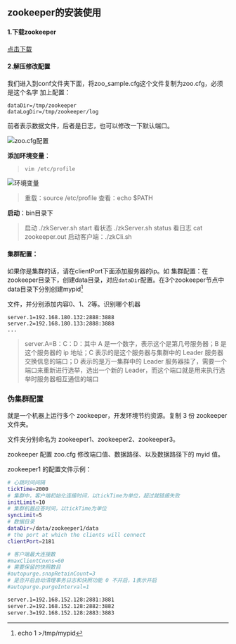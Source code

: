 ## zookeeper的安装使用

#### 1.下载zookeeper

[点击下载](https://archive.apache.org/dist/zookeeper/zookeeper-3.3.6/zookeeper-3.3.6.tar.gz)

#### 2.解压修改配置

我们进入到conf文件夹下面，将zoo_sample.cfg这个文件复制为zoo.cfg，必须是这个名字
加上配置：

```shell
dataDir=/tmp/zookeeper
dataLogDir=/tmp/zookeeper/log
```

前者表示数据文件，后者是日志，也可以修改一下默认端口。

![zoo.cfg配置](F:\hexo\vuepress\docs\.vuepress\picBak\1551085560519.png)

**添加环境变量**：

> `vim /etc/profile`

![环境变量](F:\hexo\vuepress\docs\.vuepress\picBak\1551087006708.png)

> 重载：source /etc/profile
> 查看：echo $PATH

**启动**：bin目录下

>   启动   ./zkServer.sh start
>   看状态 ./zkServer.sh status
>   看日志 cat zookeeper.out
>   启动客户端：./zkCli.sh	



#### 集群配置：

如果你是集群的话，请在clientPort下面添加服务器的ip。如
集群配置：在zookeeper目录下，创建data目录，对应`dataDir`配置。在3个zookeeper节点中data目录下分别创建mypid[^1]

[^1]: echo 1 >/tmp/mypid

文件，并分别添加内容0、1、2等。识别哪个机器

```shell
server.1=192.168.180.132:2888:3888
server.2=192.168.180.133:2888:3888
...
```

> server.A=B：C：D：其中 A 是一个数字，表示这个是第几号服务器；B 是这个服务器的 ip 地址；C 表示的是这个服务器与集群中的 Leader 服务器交换信息的端口；D 表示的是万一集群中的 Leader 服务器挂了，需要一个端口来重新进行选举，选出一个新的 Leader，而这个端口就是用来执行选举时服务器相互通信的端口

### 伪集群配置

就是一个机器上运行多个 zookeeper，开发环境节约资源。复制 3 份 zookeeper 文件夹。

文件夹分别命名为 zookeeper1、zookeeper2、zookeeper3。

zookeeper 配置 zoo.cfg 修改端口值、数据路径、以及数据路径下的 myid 值。

zookeeper1 的配置文件示例：

```sh
# 心跳时间间隔
tickTime=2000
# 集群中，客户端初始化连接时间，以tickTime为单位，超过就链接失败
initLimit=10
# 集群机器应答时间，以tickTime为单位
syncLimit=5
# 数据目录
dataDir=/data/zookeeper1/data
# the port at which the clients will connect
clientPort=2181

# 客户端最大连接数
#maxClientCnxns=60
# 需要保留的快照数目
#autopurge.snapRetainCount=3
# 是否开启自动清理事务日志和快照功能 0 不开启，1表示开启
#autopurge.purgeInterval=1

server.1=192.168.152.128:2881:3881
server.2=192.168.152.128:2882:3882
server.3=192.168.152.128:2883:3883
```